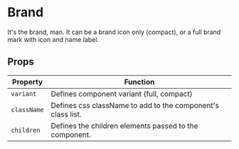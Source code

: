 # Brand

It's the brand, man. It can be a brand icon only (compact), or a full brand mark with icon and name label.

## Props

Property | Function
--- | ---
`variant` | Defines component variant (full, compact)
`className` | Defines css className to add to the component's class list.
`children` | Defines the children elements passed to the component.
